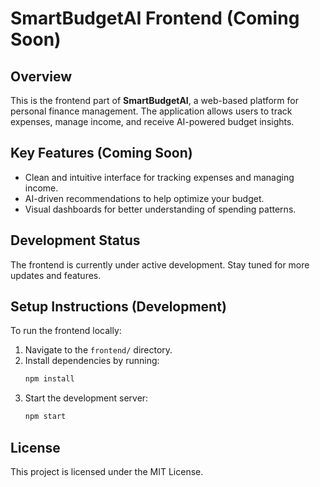 # SmartBudgetAI Frontend (Coming Soon)

## Overview

This is the frontend part of **SmartBudgetAI**, a web-based platform for personal finance management. The application allows users to track expenses, manage income, and receive AI-powered budget insights.

## Key Features (Coming Soon)

- Clean and intuitive interface for tracking expenses and managing income.
- AI-driven recommendations to help optimize your budget.
- Visual dashboards for better understanding of spending patterns.

## Development Status

The frontend is currently under active development. Stay tuned for more updates and features.

## Setup Instructions (Development)

To run the frontend locally:

1. Navigate to the `frontend/` directory.
2. Install dependencies by running:
   ```bash
   npm install
   ```
3. Start the development server:
   ```bash
   npm start
   ```

## License

This project is licensed under the MIT License.
